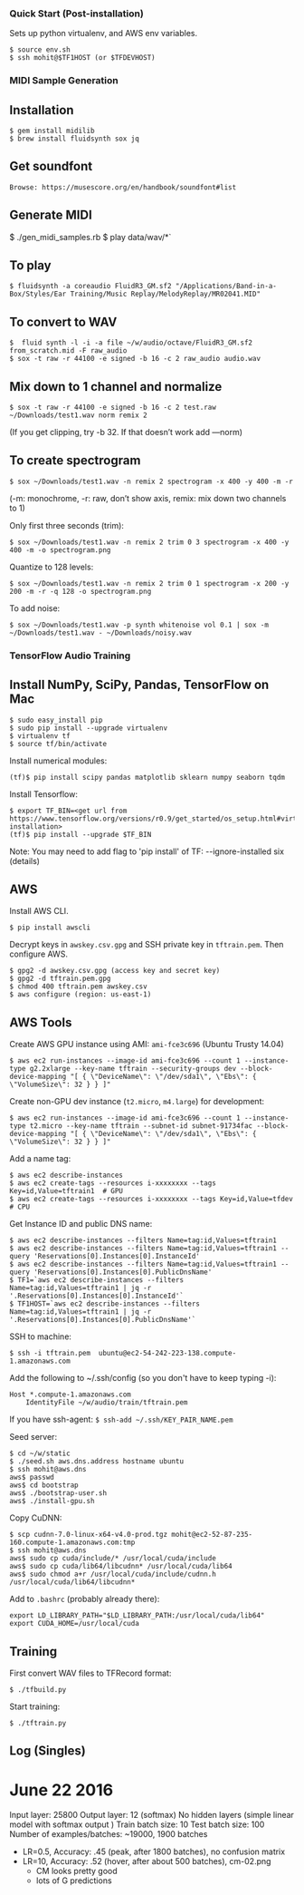 ### Quick Start (Post-installation)

Sets up python virtualenv, and AWS env variables.

    $ source env.sh
    $ ssh mohit@$TF1HOST (or $TFDEVHOST)

### MIDI Sample Generation

## Installation

    $ gem install midilib
    $ brew install fluidsynth sox jq

## Get soundfont

    Browse: https://musescore.org/en/handbook/soundfont#list

## Generate MIDI

  $ ./gen_midi_samples.rb
  $ play data/wav/*`

## To play

    $ fluidsynth -a coreaudio FluidR3_GM.sf2 "/Applications/Band-in-a-Box/Styles/Ear Training/Music Replay/MelodyReplay/MR02041.MID"

## To convert to WAV

    $  fluid synth -l -i -a file ~/w/audio/octave/FluidR3_GM.sf2 from_scratch.mid -F raw_audio
    $ sox -t raw -r 44100 -e signed -b 16 -c 2 raw_audio audio.wav

## Mix down to 1 channel and normalize

    $ sox -t raw -r 44100 -e signed -b 16 -c 2 test.raw ~/Downloads/test1.wav norm remix 2

(If you get clipping, try -b 32. If that doesn’t work add —norm)

## To create spectrogram

    $ sox ~/Downloads/test1.wav -n remix 2 spectrogram -x 400 -y 400 -m -r

(-m: monochrome, -r: raw, don’t show axis, remix: mix down two channels to 1)

Only first three seconds (trim):

    $ sox ~/Downloads/test1.wav -n remix 2 trim 0 3 spectrogram -x 400 -y 400 -m -o spectrogram.png

Quantize to 128 levels:

    $ sox ~/Downloads/test1.wav -n remix 2 trim 0 1 spectrogram -x 200 -y 200 -m -r -q 128 -o spectrogram.png

To add noise:

    $ sox ~/Downloads/test1.wav -p synth whitenoise vol 0.1 | sox -m ~/Downloads/test1.wav - ~/Downloads/noisy.wav

### TensorFlow Audio Training

## Install NumPy, SciPy, Pandas, TensorFlow on Mac

    $ sudo easy_install pip
    $ sudo pip install --upgrade virtualenv
    $ virtualenv tf
    $ source tf/bin/activate

Install numerical modules:

    (tf)$ pip install scipy pandas matplotlib sklearn numpy seaborn tqdm

Install Tensorflow:

    $ export TF_BIN=<get url from https://www.tensorflow.org/versions/r0.9/get_started/os_setup.html#virtualenv-installation>
    (tf)$ pip install --upgrade $TF_BIN
    
Note: You may need to add flag to 'pip install' of TF: --ignore-installed six (details)

## AWS

Install AWS CLI.

    $ pip install awscli

Decrypt keys in `awskey.csv.gpg` and SSH private key in `tftrain.pem`. Then configure AWS.

    $ gpg2 -d awskey.csv.gpg (access key and secret key)
    $ gpg2 -d tftrain.pem.gpg
    $ chmod 400 tftrain.pem awskey.csv
    $ aws configure (region: us-east-1) 

## AWS Tools

Create AWS GPU instance using AMI: `ami-fce3c696` (Ubuntu Trusty 14.04)

    $ aws ec2 run-instances --image-id ami-fce3c696 --count 1 --instance-type g2.2xlarge --key-name tftrain --security-groups dev --block-device-mapping "[ { \"DeviceName\": \"/dev/sda1\", \"Ebs\": { \"VolumeSize\": 32 } } ]"

Create non-GPU dev instance (`t2.micro`, `m4.large`) for development:

    $ aws ec2 run-instances --image-id ami-fce3c696 --count 1 --instance-type t2.micro --key-name tftrain --subnet-id subnet-91734fac --block-device-mapping "[ { \"DeviceName\": \"/dev/sda1\", \"Ebs\": { \"VolumeSize\": 32 } } ]"

Add a name tag:

    $ aws ec2 describe-instances
    $ aws ec2 create-tags --resources i-xxxxxxxx --tags Key=id,Value=tftrain1  # GPU
    $ aws ec2 create-tags --resources i-xxxxxxxx --tags Key=id,Value=tfdev     # CPU

Get Instance ID and public DNS name:

    $ aws ec2 describe-instances --filters Name=tag:id,Values=tftrain1
    $ aws ec2 describe-instances --filters Name=tag:id,Values=tftrain1 --query 'Reservations[0].Instances[0].InstanceId'
    $ aws ec2 describe-instances --filters Name=tag:id,Values=tftrain1 --query 'Reservations[0].Instances[0].PublicDnsName'
    $ TF1=`aws ec2 describe-instances --filters Name=tag:id,Values=tftrain1 | jq -r '.Reservations[0].Instances[0].InstanceId'`
    $ TF1HOST=`aws ec2 describe-instances --filters Name=tag:id,Values=tftrain1 | jq -r '.Reservations[0].Instances[0].PublicDnsName'`

SSH to machine:

    $ ssh -i tftrain.pem  ubuntu@ec2-54-242-223-138.compute-1.amazonaws.com

Add the following to ~/.ssh/config (so you don't have to keep typing -i):

    Host *.compute-1.amazonaws.com
        IdentityFile ~/w/audio/train/tftrain.pem

If you have ssh-agent: `$ ssh-add ~/.ssh/KEY_PAIR_NAME.pem`

Seed server:

    $ cd ~/w/static
    $ ./seed.sh aws.dns.address hostname ubuntu
    $ ssh mohit@aws.dns
    aws$ passwd
    aws$ cd bootstrap
    aws$ ./bootstrap-user.sh
    aws$ ./install-gpu.sh

Copy CuDNN:

    $ scp cudnn-7.0-linux-x64-v4.0-prod.tgz mohit@ec2-52-87-235-160.compute-1.amazonaws.com:tmp
    $ ssh mohit@aws.dns
    aws$ sudo cp cuda/include/* /usr/local/cuda/include
    aws$ sudo cp cuda/lib64/libcudnn* /usr/local/cuda/lib64
    aws$ sudo chmod a+r /usr/local/cuda/include/cudnn.h /usr/local/cuda/lib64/libcudnn*

Add to `.bashrc` (probably already there):

    export LD_LIBRARY_PATH="$LD_LIBRARY_PATH:/usr/local/cuda/lib64"
    export CUDA_HOME=/usr/local/cuda

## Training

First convert WAV files to TFRecord format:

    $ ./tfbuild.py

Start training:

    $ ./tftrain.py

## Log (Singles)

# June 22 2016
Input layer: 25800
Output layer: 12 (softmax)
No hidden layers (simple linear model with softmax output   )
Train batch size: 10
Test batch size: 100
Number of examples/batches: ~19000, 1900 batches

- LR=0.5, Accuracy: .45 (peak, after 1800 batches), no confusion matrix
- LR=10, Accuracy: .52 (hover, after about 500 batches), cm-02.png
   + CM looks pretty good
   + lots of G predictions

